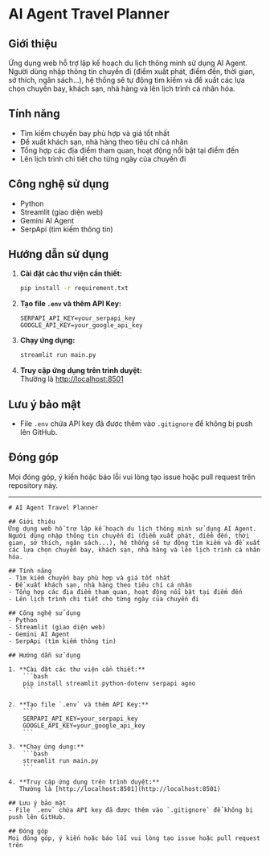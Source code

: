 # AI Agent Travel Planner

## Giới thiệu
Ứng dụng web hỗ trợ lập kế hoạch du lịch thông minh sử dụng AI Agent. Người dùng nhập thông tin chuyến đi (điểm xuất phát, điểm đến, thời gian, sở thích, ngân sách...), hệ thống sẽ tự động tìm kiếm và đề xuất các lựa chọn chuyến bay, khách sạn, nhà hàng và lên lịch trình cá nhân hóa.

## Tính năng
- Tìm kiếm chuyến bay phù hợp và giá tốt nhất
- Đề xuất khách sạn, nhà hàng theo tiêu chí cá nhân
- Tổng hợp các địa điểm tham quan, hoạt động nổi bật tại điểm đến
- Lên lịch trình chi tiết cho từng ngày của chuyến đi

## Công nghệ sử dụng
- Python
- Streamlit (giao diện web)
- Gemini AI Agent
- SerpApi (tìm kiếm thông tin)

## Hướng dẫn sử dụng

1. **Cài đặt các thư viện cần thiết:**
    ```bash
    pip install -r requirement.txt
    ```

2. **Tạo file `.env` và thêm API Key:**
    ```
    SERPAPI_API_KEY=your_serpapi_key
    GOOGLE_API_KEY=your_google_api_key
    ```

3. **Chạy ứng dụng:**
    ```bash
    streamlit run main.py
    ```

4. **Truy cập ứng dụng trên trình duyệt:**  
   Thường là [http://localhost:8501](http://localhost:8501)

## Lưu ý bảo mật
- File `.env` chứa API key đã được thêm vào `.gitignore` để không bị push lên GitHub.

## Đóng góp
Mọi đóng góp, ý kiến hoặc báo lỗi vui lòng tạo issue hoặc pull request trên repository này.

---
```// filepath: /Users/phuoctien/Documents/AgentBookingTravel/README.md
# AI Agent Travel Planner

## Giới thiệu
Ứng dụng web hỗ trợ lập kế hoạch du lịch thông minh sử dụng AI Agent. Người dùng nhập thông tin chuyến đi (điểm xuất phát, điểm đến, thời gian, sở thích, ngân sách...), hệ thống sẽ tự động tìm kiếm và đề xuất các lựa chọn chuyến bay, khách sạn, nhà hàng và lên lịch trình cá nhân hóa.

## Tính năng
- Tìm kiếm chuyến bay phù hợp và giá tốt nhất
- Đề xuất khách sạn, nhà hàng theo tiêu chí cá nhân
- Tổng hợp các địa điểm tham quan, hoạt động nổi bật tại điểm đến
- Lên lịch trình chi tiết cho từng ngày của chuyến đi

## Công nghệ sử dụng
- Python
- Streamlit (giao diện web)
- Gemini AI Agent
- SerpApi (tìm kiếm thông tin)

## Hướng dẫn sử dụng

1. **Cài đặt các thư viện cần thiết:**
    ```bash
    pip install streamlit python-dotenv serpapi agno
    ```

2. **Tạo file `.env` và thêm API Key:**
    ```
    SERPAPI_API_KEY=your_serpapi_key
    GOOGLE_API_KEY=your_google_api_key
    ```

3. **Chạy ứng dụng:**
    ```bash
    streamlit run main.py
    ```

4. **Truy cập ứng dụng trên trình duyệt:**  
   Thường là [http://localhost:8501](http://localhost:8501)

## Lưu ý bảo mật
- File `.env` chứa API key đã được thêm vào `.gitignore` để không bị push lên GitHub.

## Đóng góp
Mọi đóng góp, ý kiến hoặc báo lỗi vui lòng tạo issue hoặc pull request trên